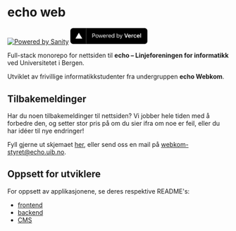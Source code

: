 # echo web

<a href="https://sanity.io" target="_blank" rel="noopener"><img src="https://cdn.sanity.io/images/3do82whm/next/51af00784c5addcf63ae7f0c416756acca7e63ac-353x71.svg?dl=sanity-logo.svg" width="180" alt="Powered by Sanity" /></a>
<a href="https://vercel.com/?utm_source=echo-webkom&utm_campaign=oss" target="_blank" rel="noopener">
<img src="frontend/public/powered-by-vercel.svg" width="175" alt="Powered by Vercel" />
</a>

Full-stack monorepo for nettsiden til **echo – Linjeforeningen for informatikk** ved Universitetet i Bergen.

Utviklet av frivillige informatikkstudenter fra undergruppen **echo Webkom**.

## Tilbakemeldinger

Har du noen tilbakemeldinger til nettsiden?
Vi jobber hele tiden med å forbedre den,
og setter stor pris på om du sier ifra om noe er feil,
eller du har idéer til nye endringer!

Fyll gjerne ut skjemaet [her](https://forms.gle/r9LNMFjanUNP7Gph9),
eller send oss en mail på [webkom-styret@echo.uib.no](mailto:webkom-styret@echo.uib.no).

## Oppsett for utviklere

For oppsett av applikasjonene, se deres respektive README's:

-   [frontend](frontend/README.md)
-   [backend](backend/README.md)
-   [CMS](cms/README.md)
